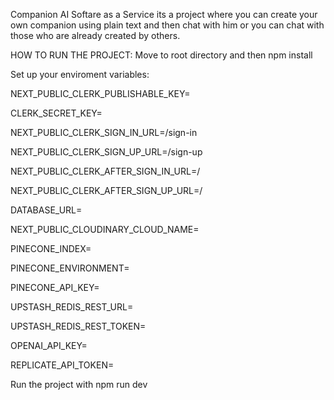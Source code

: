 Companion AI Softare as a Service its a project where you can create your own companion using plain text and then chat with him or you can chat with those who are already created by others.

HOW TO RUN THE PROJECT:
Move to root directory and then npm install

Set up your enviroment variables:

NEXT_PUBLIC_CLERK_PUBLISHABLE_KEY=

CLERK_SECRET_KEY=

NEXT_PUBLIC_CLERK_SIGN_IN_URL=/sign-in

NEXT_PUBLIC_CLERK_SIGN_UP_URL=/sign-up

NEXT_PUBLIC_CLERK_AFTER_SIGN_IN_URL=/

NEXT_PUBLIC_CLERK_AFTER_SIGN_UP_URL=/

DATABASE_URL=

NEXT_PUBLIC_CLOUDINARY_CLOUD_NAME=

PINECONE_INDEX=

PINECONE_ENVIRONMENT=

PINECONE_API_KEY=

UPSTASH_REDIS_REST_URL=

UPSTASH_REDIS_REST_TOKEN=

OPENAI_API_KEY=

REPLICATE_API_TOKEN=

Run the project with npm run dev
